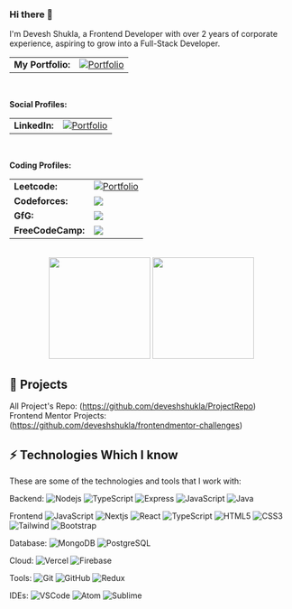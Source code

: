 ### Hi there 👋

I'm Devesh Shukla, a Frontend Developer with over 2 years of corporate experience, aspiring to grow into a Full-Stack Developer.<br>

<table>
  <tr>
    <td><strong>My Portfolio:</strong></td>
    <td>
      <a href="https://deveshshuklaportfolio.netlify.app/">
        <img src="https://img.shields.io/badge/Portfolio-%23000000.svg?style=for-the-badge&logo=firefox&logoColor=%23FF7139" alt="Portfolio" />
      </a>
    </td>
  </tr>
</table>

<br>

<strong>Social Profiles:</strong>
<table>
  <tr>
    <td><strong>LinkedIn:</strong></td>
    <td>
      <a href="https://www.linkedin.com/in/devesh-kumar-shukla/">
        <img src="https://img.shields.io/badge/linkedin-%230077B5.svg?style=for-the-badge&logo=linkedin&logoColor=white" alt="Portfolio" />
      </a>
    </td>
  </tr>
</table>

<br>

<strong>Coding Profiles:</strong>
<table>
  <tr>
    <td><strong>Leetcode:</strong></td>
    <td>
      <a href="https://leetcode.com/deveshshukla/">
        <img src="https://img.shields.io/badge/LeetCode-000000?style=for-the-badge&logo=LeetCode&logoColor=#d16c06" alt="Portfolio" />
      </a>
    </td>
  </tr>
  <tr>
    <td><strong>Codeforces:</strong></td>
    <td>
      <a href="https://codeforces.com/profile/Dev.S07">
        <img src="https://img.shields.io/badge/Codeforces-445f9d?style=for-the-badge&logo=Codeforces&logoColor=white" />
      </a>
    </td>
  </tr>
  <tr>
    <td><strong>GfG:</strong></td>
    <td>
      <a href="https://www.geeksforgeeks.org/user/devshukla07/">
        <img src="https://img.shields.io/badge/GeeksforGeeks-gray?style=for-the-badge&logo=geeksforgeeks&logoColor=35914c" />
      </a>
    </td>
  </tr>
  <tr>
    <td><strong>FreeCodeCamp:</strong></td>
    <td>
      <a href="https://www.freecodecamp.org/DevShukla">
        <img src="https://img.shields.io/badge/Freecodecamp-%23123.svg?&style=for-the-badge&logo=freecodecamp&logoColor=green" />
      </a>
    </td>
  </tr>
<!--   <tr>
    <td><strong>Codeforces:</strong></td>
    <td>
      <a href="">
        <img src="" />
      </a>
    </td>
  </tr> -->
</table>

<br>

<div align="center">
  <img height="180em" src="https://github-readme-stats.vercel.app/api?username=deveshshukla&show_icons=true&count_private=true&hide_border=true&title_color=6495ED&icon_color=6495ED&text_color=6495ED&bg_color=0d1117%22%20alt=%22Caio%20Schwab%20github%20stats" /> 
  <img height="180em" src="https://github-readme-stats.vercel.app/api/top-langs/?username=deveshshukla&layout=compact&hide_border=true&title_color=6495ED&text_color=6495ED&bg_color=0d1117" />
</div>

## 🚀 Projects

All Project's Repo: (https://github.com/deveshshukla/ProjectRepo) <br>
Frontend Mentor Projects: (https://github.com/deveshshukla/frontendmentor-challenges) <br>

## ⚡ Technologies Which I know

These are some of the technologies and tools that I work with:

Backend:
![Nodejs](https://img.shields.io/badge/-Nodejs-339933?style=flat-square&logo=Node.js&logoColor=white)
![TypeScript](https://img.shields.io/badge/-TypeScript-007ACC?style=flat-square&logo=typescript&logoColor=white)
![Express](https://img.shields.io/badge/-Express-000000?style=flat-square&logo=express&logoColor=white)
![JavaScript](https://img.shields.io/badge/-JavaScript-black?style=flat-square&logo=javascript)
![Java](https://img.shields.io/badge/-Java?style=flat-square&logo=coffeescript&label=Java&labelColor=brown&color=brown)
<!--- ![Spring](https://img.shields.io/badge/-Spring?style=flat-square&logo=spring&label=Spring&labelColor=black&color=black)
![SpringBoot](https://img.shields.io/badge/-SpringBoot?style=flat-square&logo=springboot&label=SpringBoot&labelColor=grey&color=grey) --->

Frontend
![JavaScript](https://img.shields.io/badge/-JavaScript-black?style=flat-square&logo=javascript)
![Nextjs](https://img.shields.io/badge/-Next.js-000000?style=flat-square&logo=next.js&logoColor=white)
![React](https://img.shields.io/badge/-React-61DAFB?style=flat-square&logo=react&logoColor=white)
![TypeScript](https://img.shields.io/badge/-TypeScript-007ACC?style=flat-square&logo=typescript&logoColor=white)
![HTML5](https://img.shields.io/badge/-HTML5-E34F26?style=flat-square&logo=html5&logoColor=white)
![CSS3](https://img.shields.io/badge/-CSS3-1572B6?style=flat-square&logo=css3)
![Tailwind](https://img.shields.io/badge/-Tailwind_CSS-38B2AC?style=flat-square&logo=tailwind-css&logoColor=white)
![Bootstrap](https://img.shields.io/badge/-Bootstrap-563D7C?style=flat-square&logo=bootstrap)

Database:
![MongoDB](https://img.shields.io/badge/-MongoDB-black?style=flat-square&logo=mongodb)
![PostgreSQL](https://img.shields.io/badge/-PostgreSQL?style=flat-square&logo=postgresql&logoColor=white&label=PostgreSQL&labelColor=%23689dc8&color=%23689dc8)

Cloud:
![Vercel](https://img.shields.io/badge/-Vercel-000000?style=flat-square&logo=vercel&logoColor=white)
![Firebase](https://img.shields.io/badge/Firebase-FFCA28?style=flat-square&logo=firebase&logoColor=white)

Tools:
![Git](https://img.shields.io/badge/-Git-black?style=flat-square&logo=git)
![GitHub](https://img.shields.io/badge/-GitHub-181717?style=flat-square&logo=github)
![Redux](https://img.shields.io/badge/-Redux-764ABC?style=flat-square&logo=redux&logoColor=white)

IDEs:
![VSCode](https://img.shields.io/badge/-VSCode-007ACC?style=flat-square&logo=visual-studio-code&logoColor=white)
![Atom](https://img.shields.io/badge/Atom-66595C?style=flat-square&logo=atom&logoColor=white)
![Sublime](https://img.shields.io/badge/Sublime%20Text-FF9800?style=flat-square&logo=sublime-text&logoColor=white)
